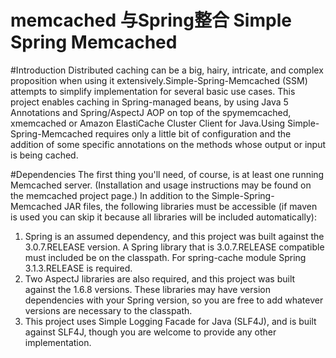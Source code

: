 # memcached 与Spring整合 Simple Spring Memcached

#Introduction
     Distributed caching can be a big, hairy, intricate, and complex proposition when using it extensively.Simple-Spring-Memcached (SSM) attempts to simplify implementation for several basic use cases.
    This project enables caching in Spring-managed beans, by using Java 5 Annotations and Spring/AspectJ AOP on top of the spymemcached, xmemcached or Amazon ElastiCache Cluster Client for Java.Using Simple-Spring-Memcached requires only a little bit of configuration and the addition of some specific annotations on the methods whose output or input is being cached.

#Dependencies
    The first thing you'll need, of course, is at least one running Memcached server. (Installation and usage instructions may be found on the memcached project page.)
    In addition to the Simple-Spring-Memcached JAR files, the following libraries must be accessible (if maven is used you can skip it because all libraries will be included automatically):

1. Spring is an assumed dependency, and this project was built against the 3.0.7.RELEASE version. A Spring library that is 3.0.7.RELEASE compatible must included be on the classpath. For spring-cache module Spring 3.1.3.RELEASE is required.
2. Two AspectJ libraries are also required, and this project was built against the 1.6.8 versions. These libraries may have version dependencies with your Spring version, so you are free to add whatever versions are necessary to the classpath.
3. This project uses Simple Logging Facade for Java (SLF4J), and is built against SLF4J, though you are welcome to provide any other implementation.

